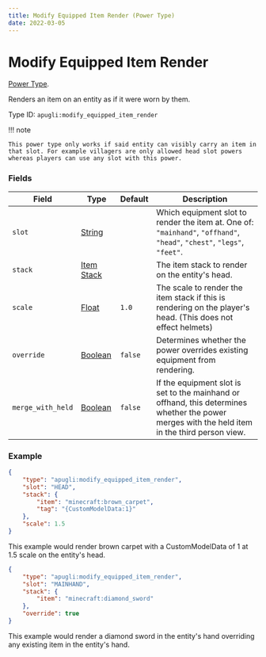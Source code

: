 ```yaml
---
title: Modify Equipped Item Render (Power Type)
date: 2022-03-05
---
```


# Modify Equipped Item Render

[Power Type](../power_types.md).

Renders an item on an entity as if it were worn by them.

Type ID: `apugli:modify_equipped_item_render`

!!! note

    This power type only works if said entity can visibly carry an item in that slot. For example villagers are only allowed head slot powers whereas players can use any slot with this power.

### Fields

Field  | Type | Default | Description
-------|------|---------|-------------
`slot` | [String](https://origins.readthedocs.io/en/latest/types/data_types/string/) | | Which equipment slot to render the item at. One of: `"mainhand"`, `"offhand"`, `"head"`, `"chest"`, `"legs"`, `"feet"`.
`stack` | [Item Stack](https://origins.readthedocs.io/en/latest/types/data_types/item_stack/) |  | The item stack to render on the entity's head.
`scale` | [Float](https://origins.readthedocs.io/en/latest/types/data_types/float/) | `1.0` | The scale to render the item stack if this is rendering on the player's head. (This does not effect helmets)
`override` | [Boolean](https://origins.readthedocs.io/en/latest/types/data_types/boolean/) | `false` | Determines whether the power overrides existing equipment from rendering.
`merge_with_held` | [Boolean](https://origins.readthedocs.io/en/latest/types/data_types/boolean/) | `false` | If the equipment slot is set to the mainhand or offhand, this determines whether the power merges with the held item in the third person view.

### Example
```json
{
    "type": "apugli:modify_equipped_item_render",
    "slot": "HEAD",
    "stack": {
        "item": "minecraft:brown_carpet",
        "tag": "{CustomModelData:1}"
    },
    "scale": 1.5
}
```
This example would render brown carpet with a CustomModelData of 1 at 1.5 scale on the entity's head.

```json
{
    "type": "apugli:modify_equipped_item_render",
    "slot": "MAINHAND",
    "stack": {
        "item": "minecraft:diamond_sword"
    },
    "override": true
}
```
This example would render a diamond sword in the entity's hand overriding any existing item in the entity's hand.